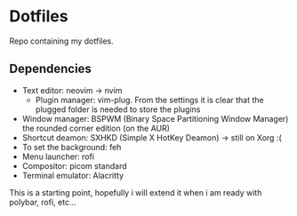 # Dotfiles
Repo containing my dotfiles.
## Dependencies
* Text editor: neovim -> nvim 
	* Plugin manager: vim-plug. From the settings it is clear that the plugged folder is needed to store the plugins 
* Window manager: BSPWM (Binary Space Partitioning Window Manager) the rounded corner edition  (on the AUR)
* Shortcut deamon: SXHKD (Simple X HotKey Deamon) -> still on Xorg :(
* To set the background: feh 
* Menu launcher: rofi 
* Compositor: picom standard
* Terminal emulator: Alacritty 

This is a starting point, hopefully i will extend it when i am ready with polybar, rofi, etc... 

